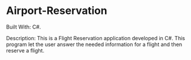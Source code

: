 # Airport-Reservation

Built With: C#.

Description: This is a Flight Reservation application developed in C#. This program let the user answer the needed information for a flight and then reserve a flight.

